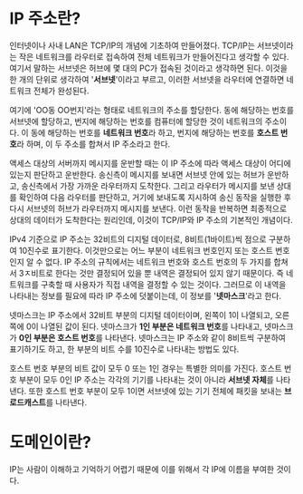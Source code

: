 # IP 주소란?
인터넷이나 사내 LAN은 TCP/IP의 개념에 기초하여 만들어졌다. TCP/IP는 서브넷이라는 작은 네트워크를 라우터로 접속하여 전체 네트워크가 만들어진다고 생각할 수 있다. 여기서 말하는 서브넷은 허브에 몇 대의 PC가 접속된 것이라고 생각하면 된다. 이것을 한 개의 단위로 생각하여 '**서브넷**'이라고 부르고, 이러한 서브넷을 라우터에 연결하면 네트워크 전체가 완성된다.  

여기에 'OO동 OO번지'라는 형태로 네트워크의 주소를 할당한다. 동에 해당하는 번호를 서브넷에 할당하고, 번지에 해당하는 번호를 컴퓨터에 할당한 것이 네트워크의 주소이다. 이 동에 해당하는 번호를 **네트워크 번호**라 하고, 번지에 해당하는 번호를 **호스트 번호**라 하며, 이 두 주소를 합쳐서 IP 주소라고 한다.  

액세스 대상의 서버까지 메시지를 운반할 때는 이 IP 주소에 따라 액세스 대상이 어디에 있는지 판단하고 운반한다. 송신측이 메시지를 보내면 서브넷 안에 있는 허브가 운반하고, 송신측에서 가장 가까운 라우터까지 도착한다. 그리고 라우터가 메시지를 보낸 상대를 확인하여 다음 라우터를 판단하고, 거기에 보내도록 지시하여 송신 동작을 실행한 후 다시 서브넷의 허브가 라우터까지 메시지를 보낸다. 이런 동작을 반복하면 최종적으로 상대의 데이터가 도착한다는 원리인데, 이것이 TCP/IP와 IP 주소의 기본적인 개념이다.  

IPv4 기준으로 IP 주소는 32비트의 디지털 데이터로, 8비트(1바이트)씩 점으로 구분하여 10진수로 표기한다. 이것만으로는 어느 부분이 네트워크 번호인지 또는 호스트 번호인지 알 수 없다. IP 주소의 규칙에서는 네트워크 번호와 호스트 번호의 두 가지를 합쳐서 3ㅈ비트로 한다는 것만 결정되어 있을 뿐 내역은 결정되어 있지 않기 때문이다. 즉 네트워크를 구축할 때 사용자가 직접 내역을 결정할 수 있는 것이다. 그러므로 이 내역을 나타내는 정보를 필요에 따라 IP 주소에 덧붙이는데, 이 정보를 '**넷마스크**'라고 한다.  

넷마스크는 IP 주소에서 32비트 부분의 디지털 데이터이며, 왼쪽이 1이 나열되고, 오른쪽에 0이 나열된 값이 된다. 넷마스크가 **1인 부분은 네트워크 번호**를 나타내고, 넷마스크가 **0인 부분은 호스트 번호**를 나타낸다. 넷마스크는 IP 주소와 같이 8비트씩 구분하여 표기하기도 하고, 한 부분의 비트 수를 10진수로 나타내는 방법도 있다.  

호스트 번호 부분의 비트 값이 모두 0 또는 1인 경우는 특별한 의미를 가진다. 호스트 번호 부분이 모두 0인 IP 주소는 각각의 기기를 나타내는 것이 아니라 **서브넷 자체**를 나타낸다. 또한 호스트 번호 부분이 모두 1이면 서브넷에 있는 기기 전체에 패킷을 보내는 **브로드캐스트**를 나타낸다.  

# 도메인이란?
IP는 사람이 이해하고 기억하기 어렵기 때문에 이를 위해서 각 IP에 이름을 부여한 것이다.

